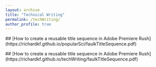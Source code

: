 ```yaml
---
layout: archive
title: "Technical Writing"
permalink: /techWriting/
author_profile: true
---
```

<p> </p>
<p> </p>
## [How to create a reusable title sequence in Adobe Premiere Rush](https://richardkf.github.io/popularSci/faulkTitleSequence.pdf)
<p> </p>
<p> </p>
## [How to create a reusable title sequence in Adobe Premiere Rush](https://richardkf.github.io/techWriting/faulkTitleSequence.pdf)
